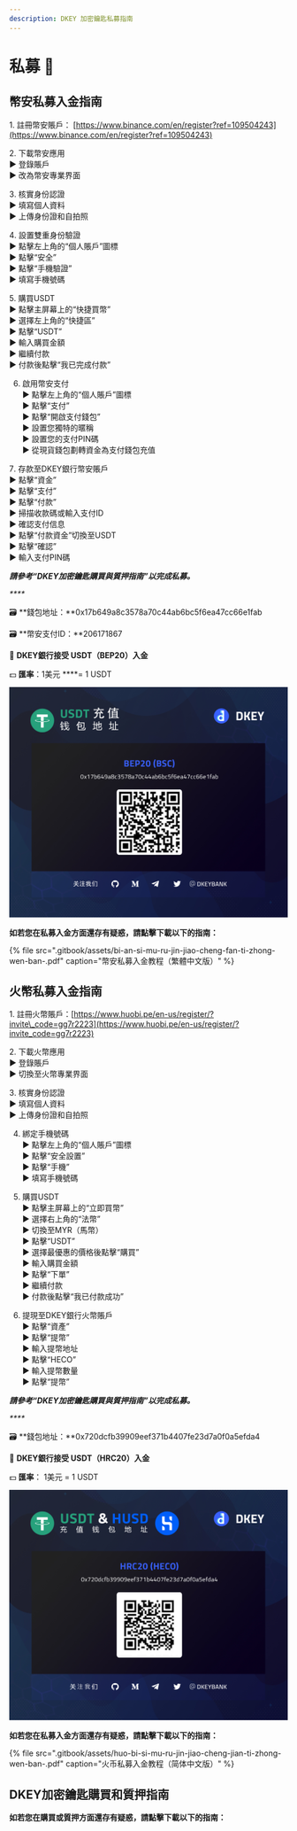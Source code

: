 ```yaml
---
description: DKEY 加密鑰匙私募指南
---
```


# 私募 🎯

## 幣安私募入金指南

1️. 註冊幣安賬戶： [https://www.binance.com/en/register?ref=109504243](https://www.binance.com/en/register?ref=109504243) 

2️. 下載幣安應用  
   ▶ 登錄賬戶  
   ▶ 改為幣安專業界面 

3️. 核實身份認證  
   ▶ 填寫個人資料  
   ▶ 上傳身份證和自拍照

4️. 設置雙重身份驗證  
   ▶ 點擊左上角的“個人賬戶”圖標  
   ▶ 點擊“安全”  
   ▶ 點擊“手機驗證”  
   ▶ 填寫手機號碼

5️. 購買USDT  
   ▶ 點擊主屏幕上的“快捷買幣”  
   ▶ 選擇左上角的“快捷區”  
   ▶ 點擊“USDT”  
   ▶ 輸入購買金額  
   ▶ 繼續付款  
   ▶ 付款後點擊“我已完成付款”

6. 啟用幣安支付  
   ▶ 點擊左上角的“個人賬戶”圖標  
   ▶ 點擊“支付”  
   ▶ 點擊“開啟支付錢包”  
   ▶ 設置您獨特的暱稱  
   ▶ 設置您的支付PIN碼  
   ▶ 從現貨錢包劃轉資金為支付錢包充值

7️. 存款至DKEY銀行幣安賬戶  
   ▶ 點擊“資金”  
   ▶ 點擊“支付”  
   ▶ 點擊“付款”  
   ▶ 掃描收款碼或輸入支付ID  
   ▶ 確認支付信息  
   ▶ 點擊“付款資金”切換至USDT  
   ▶ 點擊“確認”  
   ▶ 輸入支付PIN碼

_**請參考“DKEY加密鑰匙購買與質押指南”以完成私募。**_

_\*\*\*\*_

🗃 **錢包地址：**0x17b649a8c3578a70c44ab6bc5f6ea47cc66e1fab 

🗃 **幣安支付ID：**206171867

🔑 **DKEY銀行接受 USDT（BEP20）入金**

 💵 **匯率**：1美元 ****= 1 USDT 

![](.gitbook/assets/usdt-deposit-poster_bep20_cn.jpg)

**如若您在私募入金方面還存有疑惑，請點擊下載以下的指南：**

{% file src=".gitbook/assets/bi-an-si-mu-ru-jin-jiao-cheng-fan-ti-zhong-wen-ban-.pdf" caption="幣安私募入金教程（繁體中文版）" %}



## 火幣私募入金指南

1️. 註冊火幣賬戶：[https://www.huobi.pe/en-us/register/?invite\_code=gg7r2223](https://www.huobi.pe/en-us/register/?invite_code=gg7r2223)

2️. 下載火幣應用  
   ▶ 登錄賬戶  
   ▶ 切換至火幣專業界面

3️. 核實身份認證  
   ▶ 填寫個人資料  
   ▶ 上傳身份證和自拍照

4. 綁定手機號碼  
   ▶ 點擊左上角的“個人賬戶”圖標  
   ▶ 點擊“安全設置”  
   ▶ 點擊“手機”  
   ▶ 填寫手機號碼

5. 購買USDT  
   ▶ 點擊主屏幕上的“立即買幣”  
   ▶ 選擇右上角的“法幣”  
   ▶ 切換至MYR（馬幣）  
   ▶ 點擊“USDT”  
   ▶ 選擇最優惠的價格後點擊“購買”  
   ▶ 輸入購買金額  
   ▶ 點擊“下單”  
   ▶ 繼續付款  
   ▶ 付款後點擊“我已付款成功”

6. 提現至DKEY銀行火幣賬戶  
   ▶ 點擊“資產”  
   ▶ 點擊“提幣”  
   ▶ 輸入提幣地址  
   ▶ 點擊“HECO”  
   ▶ 輸入提幣數量  
   ▶ 點擊“提幣”

_**請參考“DKEY加密鑰匙購買與質押指南”以完成私募。**_

_\*\*\*\*_

🗃 **錢包地址：**0x720dcfb39909eef371b4407fe23d7a0f0a5efda4

🔑 **DKEY銀行接受 USDT（HRC20）入金**

💵 **匯率**： 1美元 = 1 USDT

![](.gitbook/assets/hrc20_usdt-and-husd_cn.jpg)

**如若您在私募入金方面還存有疑惑，請點擊下載以下的指南：**

{% file src=".gitbook/assets/huo-bi-si-mu-ru-jin-jiao-cheng-jian-ti-zhong-wen-ban-.pdf" caption="火币私募入金教程（简体中文版）" %}



## DKEY加密鑰匙購買和質押指南



**如若您在購買或質押方面還存有疑惑，請點擊下載以下的指南：**

